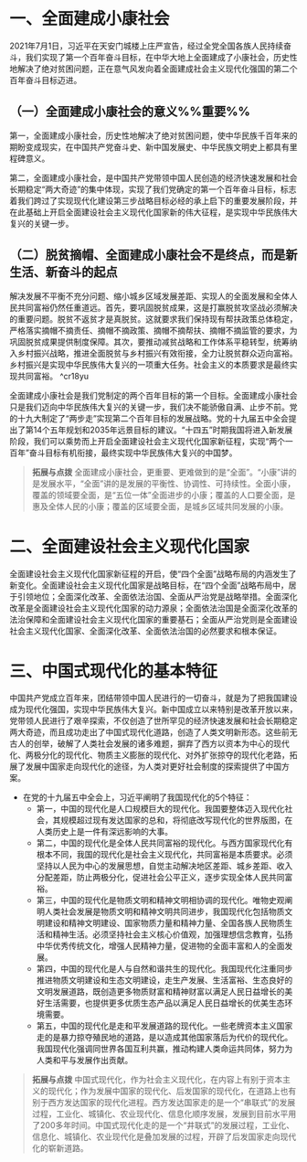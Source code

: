 # 一、全面建成小康社会
2021年7月1日，习近平在天安门城楼上庄严宣告，经过全党全国各族人民持续奋斗，我们实现了第一个百年奋斗目标，在中华大地上全面建成了小康社会，历史性地解决了绝对贫困问题，正在意气风发向着全面建成社会主义现代化强国的第二个百年奋斗目标迈进。
## （一）全面建成小康社会的意义%%重要%%
第一，全面建成小康社会，历史性地解决了绝对贫困问题，使中华民族千百年来的期盼变成现实，在中国共产党奋斗史、新中国发展史、中华民族文明史上都具有里程碑意义。

第二，全面建成小康社会，是中国共产党带领中国人民创造的经济快速发展和社会长期稳定“两大奇迹”的集中体现，实现了我们党确定的第一个百年奋斗目标，标志着我们跨过了实现现代化建设第三步战略目标必经的承上启下的重要发展阶段，并在此基础上开启全面建设社会主义现代化国家新的伟大征程，是实现中华民族伟大复兴的关键一步。
## （二）脱贫摘帽、全面建成小康社会不是终点，而是新生活、新奋斗的起点
解决发展不平衡不充分问题、缩小城乡区域发展差距、实现人的全面发展和全体人民共同富裕仍然任重道远。首先，要巩固脱贫成果，这是打赢脱贫攻坚战必须解决的重要问题。脱贫不返贫才是真脱贫。这就要求我们保持现有帮扶政策总体稳定，严格落实摘帽不摘责任、摘帽不摘政策、摘帽不摘帮扶、摘帽不摘监管的要求，为巩固脱贫成果提供制度保障。其次，要推动减贫战略和工作体系平稳转型，统筹纳入乡村振兴战略，推进全面脱贫与乡村振兴有效衔接，全力让脱贫群众迈向富裕。乡村振兴是实现中华民族伟大复兴的一项重大任务。社会主义的本质要求是最终实现共同富裕。 ^cr18yu

全面建成小康社会是我们党制定的两个百年目标的第一个目标。全面建成小康社会只是我们迈向中华民族伟大复兴的关键一步，我们决不能骄傲自满、止步不前。党的十九大制定了“两步走”实现第二个百年目标的发展战略。党的十九届五中全会提出了第14个五年规划和2035年远景目标的建议。“十四五”时期我国将进入新发展阶段，我们可以乘势而上开启全面建设社会主义现代化国家新征程，实现“两个一百年”奋斗目标有机衔接，最终实现中华民族伟大复兴的中国梦。

>**拓展与点拨**
全面建成小康社会，更重要、更难做到的是“全面”。“小康”讲的是发展水平，“全面”讲的是发展的平衡性、协调性、可持续性。全面小康，覆盖的领域要全面，是“五位一体”全面进步的小康；覆盖的人口要全面，是惠及全体人民的小康；覆盖的区域要全面，是城乡区域共同发展的小康。

# 二、全面建设社会主义现代化国家
全面建设社会主义现代化国家新征程的开启，使“四个全面”战略布局的内涵发生了新变化。全面建设社会主义现代化国家是战略目标，在“四个全面”战略布局中，居于引领地位；全面深化改革、全面依法治国、全面从严治党是战略举措。全面深化改革是全面建设社会主义现代化国家的动力源泉；全面依法治国是全面深化改革的法治保障和全面建设社会主义现代化国家的重要基石；全面从严治党则是全面建设社会主义现代化国家、全面深化改革、全面依法治国的必然要求和根本保证。
# 三、中国式现代化的基本特征
中国共产党成立百年来，团结带领中国人民进行的一切奋斗，就是为了把我国建设成为现代化强国，实现中华民族伟大复兴。新中国成立以来特别是改革开放以来，党带领人民进行了艰辛探索，不仅创造了世所罕见的经济快速发展和社会长期稳定两大奇迹，而且成功走出了中国式现代化道路，创造了人类文明新形态。这些前无古人的创举，破解了人类社会发展的诸多难题，摒弃了西方以资本为中心的现代化、两极分化的现代化、物质主义膨胀的现代化、对外扩张掠夺的现代化老路，拓展了发展中国家走向现代化的途径，为人类对更好社会制度的探索提供了中国方案。

- 在党的十九届五中全会上，习近平阐明了我国现代化的5个特征：
	- 第一，中国的现代化是人口规模巨大的现代化。我国要整体迈入现代化社会，其规模超过现有发达国家的总和，将彻底改写现代化的世界版图，在人类历史上是一件有深远影响的大事。
	- 第二，中国的现代化是全体人民共同富裕的现代化。与西方国家现代化有根本不同，我国的现代化是社会主义现代化，共同富裕是本质要求。必须坚持以人民为中心的发展思想，自觉主动解决地区差距、城乡差距、收入分配差距，防止两极分化，促进社会公平正义，逐步实现全体人民共同富裕。
	- 第三，中国的现代化是物质文明和精神文明相协调的现代化。唯物史观阐明人类社会发展是物质文明和精神文明共同进步，我国现代化包括物质文明建设和精神文明建设、国家物质力量和精神力量、全国各族人民物质生活和精神生活。必须坚持社会主义核心价值观，加强理想信念教育，弘扬中华优秀传统文化，增强人民精神力量，促进物的全面丰富和人的全面发展。
	- 第四，中国的现代化是人与自然和谐共生的现代化。我国现代化注重同步推进物质文明建设和生态文明建设，走生产发展、生活富裕、生态良好的文明发展道路，既创造更多物质财富和精神财富以满足人民日益增长的美好生活需要，也提供更多优质生态产品以满足人民日益增长的优美生态环境需要。
	- 第五，中国的现代化是走和平发展道路的现代化。一些老牌资本主义国家走的是暴力掠夺殖民地的道路，是以造成其他国家落后为代价的现代化。我国现代化强调同世界各国互利共赢，推动构建人类命运共同体，努力为人类和平与发展作出贡献。

>**拓展与点拨**
中国式现代化，作为社会主义现代化，在内容上有别于资本主义的现代化；作为发展中国家的现代化、后发国家的现代化，在道路上也有别于西方发达国家的现代化进程。西方发达国家走的是一个“串联式”的发展过程，工业化、城镇化、农业现代化、信息化顺序发展，发展到目前水平用了200多年时间。中国式现代化走的是一个“井联式”的发展过程，工业化、信息化、城镇化、农业现代化是叠加发展的过程，开辟了后发国家走向现代化的崭新道路。